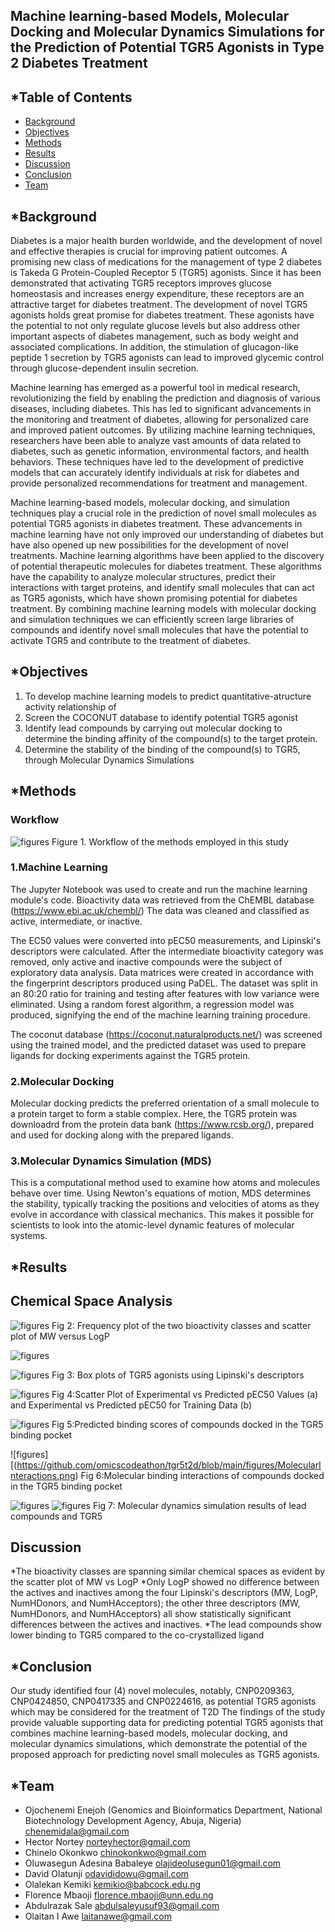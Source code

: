 ## Machine learning-based Models, Molecular Docking and Molecular Dynamics Simulations for the Prediction of Potential TGR5 Agonists in Type 2 Diabetes Treatment

## *Table of Contents
- [Background](#Background)
- [Objectives](#Objectives)
- [Methods](#Methods)
- [Results](#Results)
- [Discussion](#Discussion)
- [Conclusion](#Conclusion)
- [Team](#Team)


## *Background
Diabetes is a major health burden worldwide, and the development of novel and effective therapies is crucial for improving patient outcomes.
A promising new class of medications for the management of type 2 diabetes is Takeda G Protein-Coupled Receptor 5 (TGR5) agonists. Since it has been demonstrated that activating TGR5 receptors improves glucose homeostasis and increases energy expenditure, these receptors are an attractive target for diabetes treatment.
The development of novel TGR5 agonists holds great promise for diabetes treatment. These agonists have the potential to not only regulate glucose levels but also address other important aspects of diabetes management, such as body weight and associated complications. In addition, the stimulation of glucagon-like peptide 1 secretion by TGR5 agonists can lead to improved glycemic control through glucose-dependent insulin secretion.

Machine learning has emerged as a powerful tool in medical research, revolutionizing the field by enabling the prediction and diagnosis of various diseases, including diabetes. This has led to significant advancements in the monitoring and treatment of diabetes, allowing for personalized care and improved patient outcomes. By utilizing machine learning techniques, researchers have been able to analyze vast amounts of data related to diabetes, such as genetic information, environmental factors, and health behaviors. These techniques have led to the development of predictive models that can accurately identify individuals at risk for diabetes and provide personalized recommendations for treatment and management. 

Machine learning-based models, molecular docking, and simulation techniques play a crucial role in the prediction of novel small molecules as potential TGR5 agonists in diabetes treatment. These advancements in machine learning have not only improved our understanding of diabetes but have also opened up new possibilities for the development of novel treatments. Machine learning algorithms have been applied to the discovery of potential therapeutic molecules for diabetes treatment. These algorithms have the capability to analyze molecular structures, predict their interactions with target proteins, and identify small molecules that can act as TGR5 agonists, which have shown promising potential for diabetes treatment. By combining machine learning models with molecular docking and simulation techniques we can efficiently screen large libraries of compounds and identify novel small molecules that have the potential to activate TGR5 and contribute to the treatment of diabetes. 


## *Objectives

1. To develop machine learning models to predict quantitative-atructure activity relationship of 
2. Screen the COCONUT database to identify potential TGR5 agonist
3. Identify lead compounds by carrying out molecular docking to determine the binding affinity of the compound(s) to the target protein.
4. Determine the stability of the binding of the compound(s) to TGR5, through Molecular Dynamics Simulations


## *Methods
### Workflow
![figures](https://github.com/omicscodeathon/tgr5t2d/blob/main/workflow/TGR5_Methods_Flowchart.png)
Figure 1. Workflow of the methods employed in this study
### 1.Machine Learning
The Jupyter Notebook was used to create and run the machine learning module's code. Bioactivity data was retrieved from the ChEMBL database (https://www.ebi.ac.uk/chembl/)  The data was cleaned and classified as active, intermediate, or inactive. 

The EC50 values were converted into pEC50 measurements, and Lipinski's descriptors were calculated. After the intermediate bioactivity category was removed, only active and inactive compounds were the subject of exploratory data analysis. Data matrices were created in accordance with the fingerprint descriptors produced using PaDEL. The dataset was split in an 80:20 ratio for training and testing after features with low variance were eliminated. Using a random forest algorithm, a regression model was produced, signifying the end of the machine learning training procedure. 

The coconut database (https://coconut.naturalproducts.net/) was screened using the trained model, and the predicted dataset was used to prepare ligands for docking experiments against the  TGR5 protein.


### 2.Molecular Docking 
Molecular docking predicts the preferred orientation of a small molecule to a protein target to form a stable complex. Here, the TGR5 protein was downloadrd from the protein data bank (https://www.rcsb.org/), prepared and used for docking along with the prepared ligands.

### 3.Molecular Dynamics Simulation (MDS)
This is a computational method used to examine how atoms and molecules behave over time. Using Newton's equations of motion, MDS determines the stability,  typically tracking the positions and velocities of atoms as they evolve in accordance with classical mechanics. This makes it possible for scientists to look into the atomic-level dynamic features of molecular systems.




## *Results

## Chemical Space Analysis

![figures](https://github.com/omicscodeathon/tgr5t2d/blob/main/figures/Bioactivity%20class.png)
Fig 2: Frequency plot of the two bioactivity classes  and scatter plot of MW versus LogP



![figures](https://github.com/omicscodeathon/tgr5t2d/blob/main/figures/Lipinski.png)

![figures](https://github.com/omicscodeathon/tgr5t2d/blob/main/figures/HBDA.png)
Fig 3: Box plots of TGR5 agonists using Lipinski's descriptors




![figures](https://github.com/omicscodeathon/tgr5t2d/blob/main/figures/pEC50graphs.png)
Fig 4:Scatter Plot of Experimental vs Predicted pEC50 Values (a) and Experimental vs Predicted pEC50 for Training Data (b)



![figures](https://github.com/omicscodeathon/tgr5t2d/blob/main/figures/TGR5_Docked_scores.png)
Fig 5:Predicted binding scores of compounds docked in the TGR5 binding pocket

![figures][(https://github.com/omicscodeathon/tgr5t2d/blob/main/figures/MolecularInteractions.png)
Fig 6:Molecular binding interactions of compounds docked in the TGR5 binding pocket

![figures](https://github.com/omicscodeathon/tgr5t2d/blob/main/figures/MDS1.png)
![figures](https://github.com/omicscodeathon/tgr5t2d/blob/main/figures/MDS2.png)
Fig 7: Molecular dynamics simulation results of lead compounds and TGR5


## Discussion
*The bioactivity classes are spanning similar chemical spaces as evident by the scatter plot of MW vs LogP
*Only LogP showed no difference between the actives and inactives among the four Lipinski's descriptors (MW, LogP, NumHDonors, and NumHAcceptors); the other three descriptors (MW, NumHDonors, and NumHAcceptors) all show statistically significant differences between the actives and inactives.
*The lead compounds show lower binding to TGR5 compared to the co-crystallized ligand



## *Conclusion
Our study identified four (4) novel molecules, notably, CNP0209363, CNP0424850, CNP0417335 and CNP0224616, as potential TGR5 agonists which may be considered for the treatment of T2D 
The findings of the study provide valuable supporting data for predicting potential TGR5 agonists that combines machine learning-based models, molecular docking, and molecular dynamics simulations, which demonstrate the potential of the proposed approach for predicting novel small molecules as TGR5 agonists. 


## *Team
- Ojochenemi Enejoh (Genomics and Bioinformatics Department, National Biotechnology Development Agency, Abuja, Nigeria) chenemidala@gmail.com
- Hector Nortey norteyhector@gmail.com
- Chinelo Okonkwo  chinokonkwo@gmail.com 
- Oluwasegun Adesina Babaleye olajideolusegun01@gmail.com
- David Olatunji odavididowu@gmail.com
- Olalekan Kemiki kemikio@babcock.edu.ng
- Florence Mbaoji florence.mbaoji@unn.edu.ng
- Abdulrazak Sale abdulsaleyusuf93@gmail.com
- Olaitan I Awe laitanawe@gmail.com
